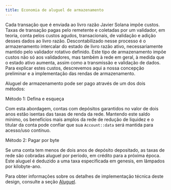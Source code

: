 ```yaml
---
title: Economia de aluguel de armazenamento
---
```


Cada transação que é enviada ao livro razão Javier Solana impõe custos. Taxas de transação pagas pelo remetente e coletadas por um validador, em teoria, conta pelos custos agudos, transacionais, de validação e adição desses dados ao livro razão. Descontabilizado nesse processo é o armazenamento intercalar do estado de livro razão ativo, necessariamente mantido pelo validador rotativo definido. Este tipo de armazenamento impõe custos não só aos validadores, mas também à rede em geral, à medida que o estado ativo aumenta, assim como a transmissão e validação de dados. Para explicar estes custos, descrevemos aqui a nossa concepção preliminar e a implementação das rendas de armazenamento.

Aluguel de armazenamento pode ser pago através de um dos dois métodos:

Método 1: Defina e esqueça

Com esta abordagem, contas com depósitos garantidos no valor de dois anos estão isentas das taxas de renda da rede. Mantendo este saldo mínimo, os benefícios mais amplos da rede de redução de liquidez e o titular da conta pode confiar que sua `Account::data` será mantida para acesso/uso contínuo.

Método 2: Pagar por byte

Se uma conta tem menos de dois anos de depósito depositado, as taxas de rede são cobradas aluguel por período, em crédito para a próxima época. Este aluguel é deduzido a uma taxa especificada em genesis, em lâmpados por kilobyte-ano.

Para obter informações sobre os detalhes de implementação técnica deste design, consulte a seção [Aluguel](../rent.md).
